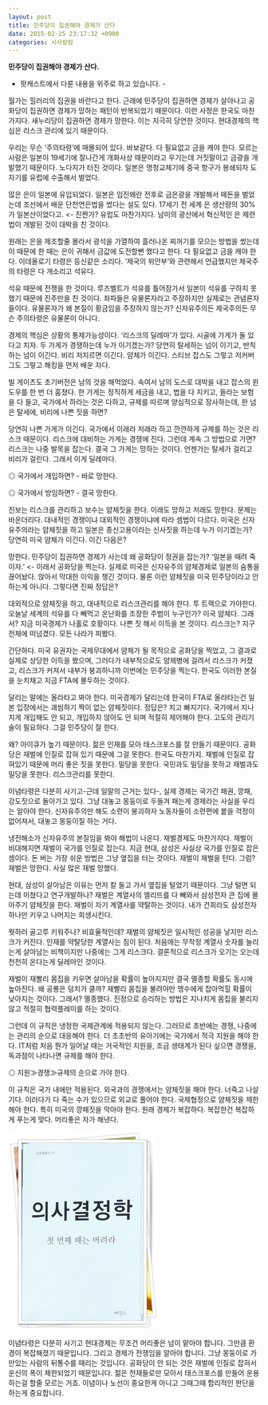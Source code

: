 ```yaml
---
layout: post
title: 민주당이 집권해야 경제가 산다
date: 2015-02-25 23:17:32 +0900
categories: 시사칼럼
---
```

**민주당이 집권해야 경제가 산다.** 

  


- 팟캐스트에서 다룬 내용을 위주로 하고 있습니다. - 

  


월가는 힐러리의 집권을 바란다고 한다. 근래에 민주당이 집권하면 경제가 살아나고 공화당이 집권하면 경제가 망하는 패턴이 반복되었기 때문이다. 이런 사정은 한국도 마찬가지다. 새누리당이 집권하면 경제가 망한다. 이는 지극히 당연한 것이다. 현대경제의 핵심은 리스크 관리에 있기 때문이다. 

  


우리는 무슨 ‘주의타령’에 매몰되어 있다. 바보같다. 다 필요없고 금을 캐야 한다. 모르는 사람은 일본이 19세기에 잘나간게 개화사상 때문이라고 우기는데 거짓말이고 금광을 개발했기 때문이다. 노다지가 터진 것이다. 일본은 명청교체기에 중국 항구가 봉쇄되자 도자기를 유럽에 수출해서 벌었다. 

  


많은 은이 일본에 유입되었다. 일본은 임진왜란 전후로 금은광을 개발해서 떼돈을 벌었는데 조선에서 배운 단천연은법을 썼다는 설도 있다. 17세기 전 세계 은 생산량의 30%가 일본산이었다고. <- 진짠가? 유럽도 마찬가지다. 남미의 광산에서 혁신적인 은 제련법이 개발된 것이 대박을 친 것이다.

  


원래는 은을 제조할줄 몰라서 광석을 가열하여 흘러나온 찌꺼기를 모으는 방법을 썼는데 이 때문에 한 때는 은이 귀해서 금값에 도전할뻔 했다고 한다. 다 필요없고 금을 캐야 한다. 이데올로기 타령은 등신같은 소리다. ‘제국의 위안부’와 관련해서 언급했지만 제국주의 타령은 다 개소리고 석유다. 

  


석유 때문에 전쟁을 한 것이다. 루즈벨트가 석유를 틀어잠가서 일본이 석유를 구하지 못했기 때문에 진주만을 친 것이다. 좌파들은 유물론자라고 주장하지만 실제로는 관념론자들이다. 유물론자가 왜 본질이 황금임을 주장하지 않는가? 신자유주의든 제국주의든 무슨 주의타령은 유물론이 아니다. 

  


경제의 핵심은 상황의 통제가능성이다. ‘리스크의 딜레마’가 있다. 시골에 가게가 둘 있다고 치자. 두 가게가 경쟁하는데 누가 이기겠는가? 당연히 탈세하는 넘이 이기고, 반칙하는 넘이 이긴다. 비리 저지르면 이긴다. 얌체가 이긴다. 스티브 잡스도 그렇고 저커버그도 그렇고 해킹을 먼저 배운 자다. 

  


빌 게이츠도 초기버전은 남의 것을 해먹었다. 속여서 남의 도스로 대박을 내고 잡스의 윈도우를 한 번 더 훔쳤다. 한 가게는 정직하게 세금을 내고, 법을 다 지키고, 들라는 보험을 다 들고, 국가에서 하라는 것은 다하고, 규제를 따르며 양심적으로 장사하는데, 한 넘은 탈세에, 비리에 나쁜 짓을 하면? 

  


당연히 나쁜 가게가 이긴다. 국가에서 이래라 저래라 하고 깐깐하게 규제를 하는 것은 리스크 때문이다. 리스크에 대비하는 가게는 경쟁에 진다. 그런데 계속 그 방법으로 가면? 리스크는 나중 발목을 잡는다. 결국 그 가게는 망하는 것이다. 언젠가는 탈세가 걸리고 비리가 걸린다. 그래서 이게 딜레마다.

  


◎ 국가에서 개입하면? - 바로 망한다.

◎ 국가에서 방임하면? - 결국 망한다. 

  


진보는 리스크를 관리하고 보수는 얌체짓을 한다. 이래도 망하고 저래도 망한다. 문제는 바운더리다. 대내적인 경쟁이냐 대외적인 경쟁이냐에 따라 셈법이 다르다. 미국은 신자유주의라는 얌체짓을 하고 일본은 종신고용이라는 신사짓을 하는데 누가 이기겠는가? 당연히 미국 얌체가 이긴다. 이긴 다음은?

  


망한다. 민주당이 집권하면 경제가 사는데 왜 공화당이 정권을 잡는가? ‘일본을 때려 죽이자.’ <- 이래서 공화당을 찍는다. 실제로 미국은 신자유주의 얌체경제로 일본의 숨통을 끊어놨다. 앉아서 막대한 이익을 챙긴 것이다. 물론 이런 얌체짓을 미국 민주당이라고 안 하는게 아니다. 그렇다면 진짜 정답은? 

  


대외적으로 얌체짓을 하고, 대내적으로 리스크관리를 해야 한다. 투 트랙으로 가야한다. 오늘날 세계의 석유를 다 빼먹고 온난화를 조장한 주범이 누구인가? 미국 얌체다. 그래서? 지금 미국경제가 나홀로 호황이다. 나쁜 짓 해서 이득을 본 것이다. 리스크는? 지구 전체에 떠넘겼다. 모든 나라가 피봤다. 

  


간단하다. 미국 유권자는 국제무대에서 얌체가 될 목적으로 공화당을 찍었고, 그 결과로 실제로 상당한 이득을 봤으며, 그러다가 내부적으로도 얌체병에 걸려서 리스크가 커졌고, 리스크가 커져서 내부가 붕괴하니까 이번에는 민주당을 찍는다. 한국도 이러한 본질을 눈치채고 지금 FTA에 몰두하는 것이다. 

  


달리는 말에는 올라타고 봐야 한다. 미국경제가 달리는데 한국이 FTA로 올라타는건 일본 입장에서는 괘씸하기 짝이 없는 얌체짓이다. 정답은? 치고 빠지기다. 국가에서 지나치게 개입해도 안 되고, 개입하지 않아도 안 되며 적절히 제어해야 한다. 고도의 관리기술이 필요하다. 그걸 민주당이 잘 한다.

  


왜? 아이큐가 높기 때문이다. 젊은 인재를 모아 태스크포스를 잘 만들기 때문이다. 공화당은 재벌에 인질로 잡혀 있기 때문에 그걸 못한다. 한국도 마찬가지. 재벌에 인질로 잡혀있기 때문에 머리 좋은 짓을 못한다. 밀당을 못한다. 국민과도 밀당을 못하고 재벌과도 밀당을 못한다. 리스크관리를 못한다. 

  


이념타령은 다분히 사기고-근데 일말의 근거는 있다-, 실제 경제는 국가간 패권, 깡패, 강도짓으로 돌아가고 있다. 그냥 대놓고 몽둥이로 두들겨 패는게 경제라는 사실을 우리는 알아야 한다. 신자유주의만 해도 소련이 붕괴하자 노동자들이 소련편에 붙을 걱정이 없어져서, 대놓고 몽둥이질 하는 거다. 

  


냉전해소가 신자유주의 본질임을 봐야 해법이 나온다. 재벌경제도 마찬가지다. 재벌이 비대해지면 재벌이 국가를 인질로 잡는다. 지금 현대, 삼성은 사실상 국가를 인질로 잡은 셈이다. 돈 버는 가장 쉬운 방법은 그냥 옆집을 터는 것이다. 재벌이 재벌을 턴다. 그럼? 재벌은 망한다. 사실 많은 재벌 망했다.

  


현대, 삼성이 살아남은 이유는 먼저 칼 들고 가서 옆집을 털었기 때문이다. 그냥 털면 되는데 미쳤다고 연구개발하나? 재벌은 계열사의 엘리뜨를 다 빼와서 삼성전자 큰 집에 몰아주기 얌체짓을 한다. 재벌이 자기 계열사를 약탈하는 것이다. 내가 건희라도 삼성전자 하나만 키우고 나머지는 희생시킨다. 

  


뭣하러 골고루 키워주나? 비효율적인데? 재벌의 얌체짓은 일시적인 성공을 낳지만 리스크가 커진다. 인재를 약탈당한 계열사는 짐이 된다. 처음에는 무작정 계열사 숫자를 늘리는게 살아남는 비책이지만 나중에는 그게 리스크다. 결론적으로 리스크가 오기는 오는데 천천히 온다는게 딜레마인 것이다. 

  


재벌이 재빨리 몸집을 키우면 살아남을 확률이 높아지지만 결국 멸종할 확률도 동시에 높아진다. 왜 공룡은 덩치가 클까? 재빨리 몸집을 불려야만 맹수에게 잡아먹힐 확률이 낮아지는 것이다. 그래서? 멸종했다. 진정으로 승리하는 방법은 지나치게 몸집을 불리지 않고 적절히 협력플레이를 하는 것이다. 

  


그런데 이 규칙은 냉정한 국제관계에 적용되지 않는다. 그러므로 초반에는 경쟁, 나중에는 관리의 순으로 대응해야 한다. 더 초초반의 유아기에는 국가에서 적극 지원을 해야 한다. IT처럼 처음 뭔가 일어날 때는 거국적인 지원을, 조금 생태계가 된다 싶으면 경쟁을, 독과점이 나타나면 규제를 해야 한다.

  


◎ 지원≫경쟁≫규제의 순으로 가야 한다. 

  


이 규칙은 국가 내에만 적용된다. 외국과의 경쟁에서는 얌체짓을 해야 한다. 너죽고 나살기다. 이러다가 다 죽는 수가 있으므로 외교로 풀어야 한다. 국제협정으로 얌체짓을 제한해야 한다. 특히 미국의 깡패짓을 막아야 한다. 원래 경제가 복잡하다. 복잡한건 복잡하게 푸는게 맞다. 머리좋은 자가 해낸다. 

  





<img src="files/attach/images/199/905/568/111.JPG" alt="111.JPG" width="300" height="397" />   


  


이념타령은 다분히 사기고 현대경제는 무조건 머리좋은 넘이 맡아야 합니다. 그만큼 환경이 복잡해졌기 때문입니다. 그리고 경제가 전쟁임을 알아야 합니다. 그냥 몽둥이로 가만있는 사람의 뒤통수를 때리는 것입니다. 공화당이 안 되는 것은 재벌에 인질로 잡혀서 운신의 폭이 제한되었기 때문입니다. 젊은 천재들로만 모아서 태스크포스를 만들어 운용하는걸 할줄 모르는 거죠. 이념이나 노선이 중요한게 아니고 그때그때 합리적인 판단을 하는게 중요합니다.
